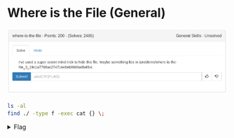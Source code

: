 # Where is the File (General)

![title](images/title.png)

```bash
ls -al
find ./ -type f -exec cat {} \;
```

<details>
	<summary>Flag</summary>

picoCTF{w3ll_that_d1dnt_w0RK_f28cde66}
</details>